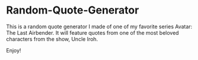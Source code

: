 # Random-Quote-Generator
 This is a random quote generator I made of one of my favorite series Avatar: The Last Airbender. It will feature quotes from one of the most beloved characters from the show, Uncle Iroh.

 Enjoy!
